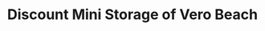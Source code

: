 ---
title: "Discount Mini Storage of Vero Beach"
url: /vero-beach/discount-mini-storage-of-vero-beach/
shop: Mieten
---